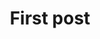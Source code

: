 ---
title: 'First post'
description: 'Lorem ipsum dolor sit amet'
pubDate: 'Jul 08 2022'
heroImage: '/images/slide1.jpg'
category: 'Uređivanje poslovnih prostora'
---